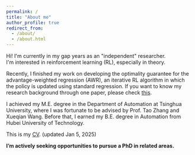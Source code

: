 ```yaml
---
permalink: /
title: "About me"
author_profile: true
redirect_from: 
  - /about/
  - /about.html
---
```


Hi! I'm currently in my gap years as an "independent" researcher.    
I'm interested in reinforcement learning (RL), especially in theory.

Recently, I finished my work on developing the optimality guarantee for the advantage-weighted regression (AWR),
an iterative RL algorithm in which the policy is updated using standard regression.
If you want to know my research background through one paper, please check [this](../assets/AWR_Guarantees.pdf).

I achieved my M.E. degree in the Department of Automation at Tsinghua University, where I was fortunate to be advised by Prof. Tao Zhang and Xueqian Wang. Before that, I earned my B.E. degree in Automation from Hubei University of Technology.

This is my [CV](../assets/CV.pdf). (updated Jan 5, 2025)

**I’m actively seeking opportunities to pursue a PhD in related areas.**
